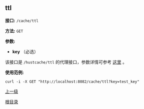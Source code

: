 ## ttl ##

**接口:** `/cache/ttl`

**方法:** `GET`

**参数:** 

*  **key** （必选）  

该接口是 `/hustcache/ttl` 的代理接口，参数详情可参考 [这里](../../hustdb/hustcache/ttl.md) 。

**使用范例:**

    curl -i -X GET "http://localhost:8082/cache/ttl?key=test_key"
	
[上一级](../cache.md)

[根目录](../../../index.md)